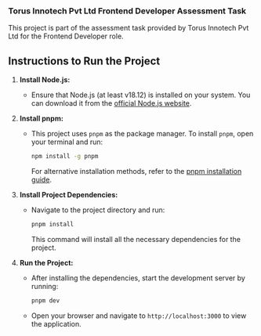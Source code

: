 ### Torus Innotech Pvt Ltd Frontend Developer Assessment Task

This project is part of the assessment task provided by Torus Innotech Pvt Ltd for the Frontend Developer role.

## Instructions to Run the Project

1. **Install Node.js:**
   - Ensure that Node.js (at least v18.12) is installed on your system. You can download it from the [official Node.js website](https://nodejs.org/).

2. **Install pnpm:**
   - This project uses `pnpm` as the package manager. To install `pnpm`, open your terminal and run:
     ```bash
     npm install -g pnpm
     ```
     For alternative installation methods, refer to the [pnpm installation guide](https://pnpm.io/installation).

3. **Install Project Dependencies:**
   - Navigate to the project directory and run:
     ```bash
     pnpm install
     ```
     This command will install all the necessary dependencies for the project.

4. **Run the Project:**
   - After installing the dependencies, start the development server by running:
     ```bash
     pnpm dev
     ```
   - Open your browser and navigate to `http://localhost:3000` to view the application.